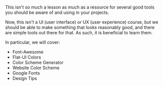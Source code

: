 
This isn't so much a lesson as much as a resource for several good tools you should be aware of and using in your projects.

  

Now, this isn't a UI (user interface) or UX (user experience) course, but we should be able to make something that looks reasonably good, and there are simple tools out there for that. As such, it is beneficial to learn them.

  

In particular, we will cover:

-   Font-Awesome
-   Flat-UI Colors
-   Color Scheme Generator
-   Website Color Scheme
-   Google Fonts
-   Design Tips
